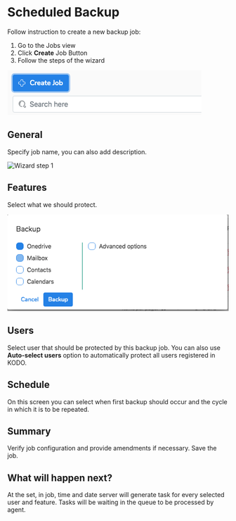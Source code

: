 # Scheduled Backup

Follow instruction to create a new backup job:

1. Go to the Jobs view 
2. Click **Create** Job Button
3. Follow the steps of the wizard

![Create job button in Tasks view](../../.gitbook/assets/image.png)

## General

Specify job name, you can also add description.

![Wizard step 1](https://github.com/Storware/kodo-cloud-manual/tree/6ce1c059a7e8a80d54e1a6fff60815797cf17a9a/.gitbook/assets/image%20%2829%29.png)

## Features

Select what we should protect.

![](../../.gitbook/assets/image%20%288%29.png)

## Users

Select user that should be protected by this backup job. You can also use **Auto-select users** option to automatically protect all users registered in KODO.

## Schedule

On this screen you can select when first backup should occur and the cycle in which it is to be repeated.

## Summary

Verify job configuration and provide amendments if necessary. Save the job.

## What will happen next?

At the set, in job, time and date server will generate task for every selected user and feature. Tasks will be waiting in the queue to be processed by agent.

